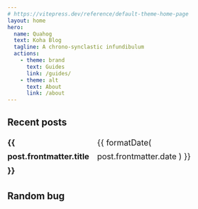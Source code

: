 ```yaml
---
# https://vitepress.dev/reference/default-theme-home-page
layout: home
hero:
  name: Quahog
  text: Koha Blog
  tagline: A chrono-synclastic infundibulum 
  actions:
    - theme: brand
      text: Guides
      link: /guides/
    - theme: alt
      text: About
      link: /about
---
```


<script setup>
import { data as posts } from '/data/posts.data'
import { data as bugs } from '/data/bugs.data'
import formatDate from '/.vitepress/theme/utils/formatDate'
import getSorted from '/.vitepress/theme/utils/getSorted'
import getRandom from '/.vitepress/theme/utils/getRandom'

const sortedPosts = getSorted( posts )
const randomPost = getRandom( posts )
const randomBug = bugs.bugs[(Math.floor(Math.random() * bugs.bugs.length))]
</script>

## Recent posts
<ul>
    <li v-for='(post, key) of sortedPosts' :key='key'>
        <strong><a :href='post.url'>{{ post.frontmatter.title }}</a></strong><br/>
        <span>{{ formatDate( post.frontmatter.date ) }}</span>
    </li>
</ul>

## Random bug
<Bug :id='randomBug.id'/>

<!--
## Random post
<ul>
    <li>
        <strong><a :href="randomPost.url">{{ randomPost.frontmatter.title }}</a></strong><br/>
        <span>{{ formatDate( randomPost.frontmatter.date ) }}</span>
    </li>
</ul>

## All the bugs that have been loaded
<BugList :bugs='bugs.bugs'/>
-->

<style scoped>
ul {
    list-style-type: none;
    padding-left: 0;
    font-size: 1.125rem;
    line-height: 1.75;
}

li {
    display: flex;
    justify-content: space-between;
}

li span {
    font-family: var(--vp-font-family-mono);
    font-size: var(--vp-code-font-size);
}

</style>

